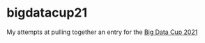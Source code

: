 # bigdatacup21

My attempts at pulling together an entry for the [Big Data Cup 2021](https://www.stathletes.com/big-data-cup/)
